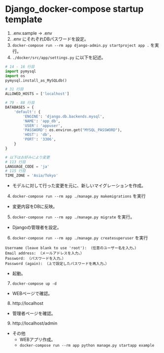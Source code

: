 # Django_docker-compose startup template

1. .env.sample -> .env
2. .env にそれぞれDBパスワードを設定。
3. `docker-compose run --rm app django-admin.py startproject app .` を実行。
4. `./docker/src/app/settings.py` に以下を記述。
```py
# 14 - 16 行目
import pymysql
import os
pymysql.install_as_MySQLdb()

# 31 行目
ALLOWED_HOSTS = ['localhost']

# 79 - 88 行目
DATABASES = {
    'default': {
        'ENGINE': 'django.db.backends.mysql',
        'NAME': 'app_db',
        'USER': 'appuser',
        'PASSWORD': os.environ.get("MYSQL_PASSWORD"),
        'HOST': 'db',
        'PORT': '3306',
    }
}

# 以下はお好みにより変更
# 113 行目
LANGUAGE_CODE = 'ja'
# 115 行目
TIME_ZONE = 'Asia/Tokyo'
```

- モデルに対して行った変更を元に、新しいマイグレーションを作成。
4. `docker-compose run --rm app ./manage.py makemigrations` を実行
- 変更内容をDBに反映。
5. `docker-compose run --rm app ./manage.py migrate` を実行。
- Djangoの管理者を設定。
6. `docker-compose run --rm app ./manage.py createsuperuser` を実行
```
Username (leave blank to use 'root'): （任意のユーザー名を入力。）
Email address: （メールアドレスを入力。）
Password: （パスワードを入力。）
Password (again): （上で設定したパスワードを再入力。）
```
- 起動。
7. `docker-compose up -d`
- WEBページで確認。
8. http://localhost
- 管理者ページを確認。
9. http://localhost/admin

- その他
  - WEBアプリ作成。
  - `docker-compose run --rm app python manage.py startapp example`